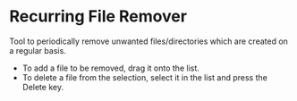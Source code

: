 # Recurring File Remover
Tool to periodically remove unwanted files/directories which are created on a regular basis.
* To add a file to be removed, drag it onto the list.
* To delete a file from the selection, select it in the list and press the Delete key.
